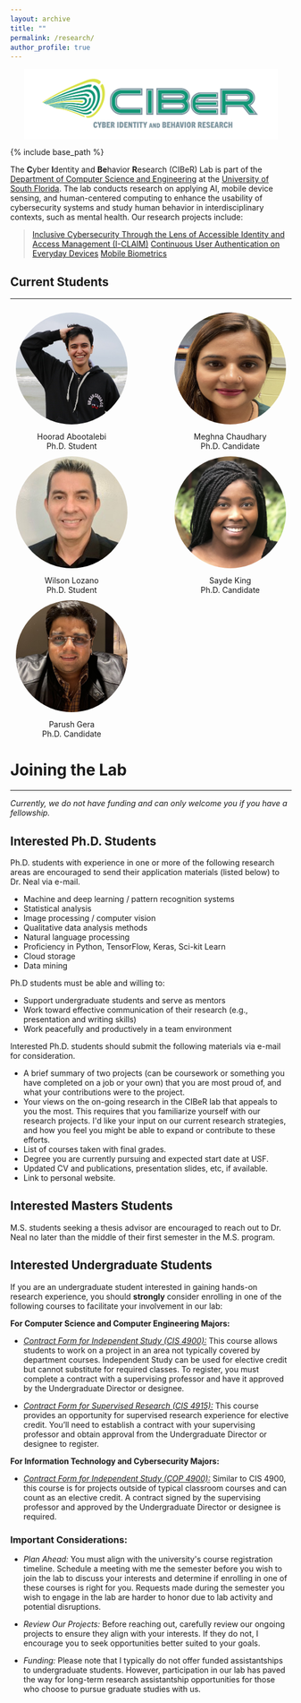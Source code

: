```yaml
---
layout: archive
title: ""
permalink: /research/
author_profile: true
---
```


<style>
  .gallery {
    display: flex;
    flex-wrap: wrap;
    justify-content: space-between;
  }
  .gallery-item {
    text-align: center;
  }
  .gallery-item img {
    width: 200px;
    height: 200px;
    border-radius: 50%; /* Adjust curvature as needed */
    padding: 10px;
  }
</style>

<div style="display: flex; justify-content: center;">
    <img src="../images/Ciber-horizontal.png" width="90%">
</div>

{% include base_path %}

The **C**yber **I**dentity and **Be**havior **R**esearch (CIBeR) Lab is part of the [Department of Computer Science and Engineering](https://www.usf.edu/engineering/cse/) at the [University of South Florida](https://www.usf.edu/). The lab conducts research on applying AI, mobile device sensing, and human-centered computing to enhance the usability of cybersecurity systems and study human behavior in interdisciplinary contexts, such as mental health. Our research projects include:
> [Inclusive Cybersecurity Through the Lens of Accessible Identity and Access Management (I-CLAIM)](https://tempestt-neal.github.io/home/research/iclaim/)
> [Continuous User Authentication on Everyday Devices](https://tempestt-neal.github.io/home/research/continuousauthentication/)
> [Mobile Biometrics](https://tempestt-neal.github.io/home/research/mobilebiometrics/)

## **Current Students**
---

<div class="gallery">
  <div class="gallery-item">
    <img src="../images/hoorad.jpeg">
    <div>Hoorad Abootalebi<br>Ph.D. Student</div>
  </div>
  <div class="gallery-item">
    <img src="../images/meghna.jpg">
    <div>Meghna Chaudhary<br>Ph.D. Candidate</div>
  </div>
  <div class="gallery-item">
    <img src="../images/wilson.jpeg">
    <div>Wilson Lozano<br>Ph.D. Student</div>
  </div>
  <div class="gallery-item">
    <img src="../images/sayde.png">
    <div>Sayde King <br> Ph.D. Candidate</div>
  </div>
  <div class="gallery-item">
    <img src="../images/parush.jpg">
    <div>Parush Gera<br>Ph.D. Candidate</div>
  </div>
</div>


# **Joining the Lab**
---

_Currently, we do not have funding and can only welcome you if you have a fellowship._

## **Interested Ph.D. Students**
Ph.D. students with experience in one or more of the following research areas are encouraged to send their application materials (listed below) to Dr. Neal via e-mail.

- Machine and deep learning / pattern recognition systems
- Statistical analysis
- Image processing / computer vision
- Qualitative data analysis methods
- Natural language processing
- Proficiency in Python, TensorFlow, Keras, Sci-kit Learn
- Cloud storage
- Data mining

Ph.D students must be able and willing to:
- Support undergraduate students and serve as mentors
- Work toward effective communication of their research (e.g., presentation and writing skills)
- Work peacefully and productively in a team environment
  
Interested Ph.D. students should submit the following materials via e-mail for consideration.
- A brief summary of two projects (can be coursework or something you have completed on a job or your own) that you are most proud of, and what your contributions were to the project.
- Your views on the on-going research in the CIBeR lab that appeals to you the most. This requires that you familiarize yourself with our research projects. I'd like your input on our current research strategies, and how you feel you might be able to expand or contribute to these efforts.
- List of courses taken with final grades.
- Degree you are currently pursuing and expected start date at USF.
- Updated CV and publications, presentation slides, etc, if available.
- Link to personal website.

## **Interested Masters Students**
M.S. students seeking a thesis advisor are encouraged to reach out to Dr. Neal no later than the middle of their first semester in the M.S. program.
  
## **Interested Undergraduate Students**
If you are an undergraduate student interested in gaining hands-on research experience, you should **strongly** consider enrolling in one of the following courses to facilitate your involvement in our lab:

**For Computer Science and Computer Engineering Majors:**

- _[Contract Form for Independent Study (CIS 4900):](https://www.usf.edu/engineering/cse/undergraduate/dept-forms.aspx)_
This course allows students to work on a project in an area not typically covered by department courses. Independent Study can be used for elective credit but cannot substitute for required classes. To register, you must complete a contract with a supervising professor and have it approved by the Undergraduate Director or designee.

- _[Contract Form for Supervised Research (CIS 4915):](https://www.usf.edu/engineering/cse/undergraduate/dept-forms.aspx)_
This course provides an opportunity for supervised research experience for elective credit. You’ll need to establish a contract with your supervising professor and obtain approval from the Undergraduate Director or designee to register.

**For Information Technology and Cybersecurity Majors:**

- _[Contract Form for Independent Study (COP 4900):](https://www.usf.edu/engineering/cse/undergraduate/dept-forms.aspx)_
Similar to CIS 4900, this course is for projects outside of typical classroom courses and can count as an elective credit. A contract signed by the supervising professor and approved by the Undergraduate Director or designee is required.

### Important Considerations:

- _Plan Ahead:_ You must align with the university's course registration timeline. Schedule a meeting with me the semester before you wish to join the lab to discuss your interests and determine if enrolling in one of these courses is right for you. Requests made during the semester you wish to engage in the lab are harder to honor due to lab activity and potential disruptions.

- _Review Our Projects:_ Before reaching out, carefully review our ongoing projects to ensure they align with your interests. If they do not, I encourage you to seek opportunities better suited to your goals.

- _Funding:_ Please note that I typically do not offer funded assistantships to undergraduate students. However, participation in our lab has paved the way for long-term research assistantship opportunities for those who choose to pursue graduate studies with us.
